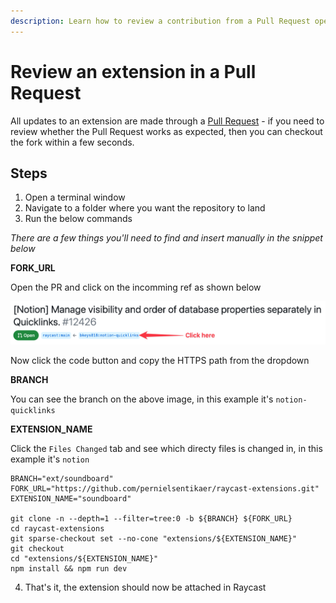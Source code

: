 ```yaml
---
description: Learn how to review a contribution from a Pull Request opened by a contributor.
---
```


# Review an extension in a Pull Request

All updates to an extension are made through a [Pull Request](https://github.com/raycast/extensions/pulls) - if you need to review whether the Pull Request works as expected, then you can checkout the fork within a few seconds.

## Steps

1) Open a terminal window
2) Navigate to a folder where you want the repository to land
3) Run the below commands

_There are a few things you'll need to find and insert manually in the snippet below_

**FORK_URL**

Open the PR and click on the incomming ref as shown below

![](../.gitbook/assets/go-to-ref.png)

Now click the code button and copy the HTTPS path from the dropdown

**BRANCH**

You can see the branch on the above image, in this example it's `notion-quicklinks`

**EXTENSION_NAME**

Click the `Files Changed` tab and see which directy files is changed in, in this example it's `notion`

```
BRANCH="ext/soundboard"
FORK_URL="https://github.com/pernielsentikaer/raycast-extensions.git"
EXTENSION_NAME="soundboard"

git clone -n --depth=1 --filter=tree:0 -b ${BRANCH} ${FORK_URL}
cd raycast-extensions
git sparse-checkout set --no-cone "extensions/${EXTENSION_NAME}"
git checkout
cd "extensions/${EXTENSION_NAME}"
npm install && npm run dev
```

4) That's it, the extension should now be attached in Raycast

